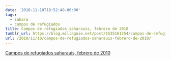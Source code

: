 ```yaml
---
date: '2010-11-10T18:52:48-06:00'
tags:
  - sahara
  - campos de refugiados
title: Campos de refugiados saharauis, febrero de 2010
tumblr_url: https://blog.millaguie.net/post/1535161254/campos-de-refugiados-saharauis-febrero-de-2010
url: /2010/11/10/campos-de-refugiados-saharauis-febrero-de-2010/
---
```


[Campos de refugiados saharauis, febrero de 2010](http://picasaweb.google.com/millaguie/RASDFebrero2010)  